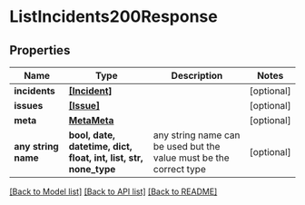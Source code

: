 # ListIncidents200Response


## Properties
Name | Type | Description | Notes
------------ | ------------- | ------------- | -------------
**incidents** | [**[Incident]**](Incident.md) |  | [optional] 
**issues** | [**[Issue]**](Issue.md) |  | [optional] 
**meta** | [**MetaMeta**](MetaMeta.md) |  | [optional] 
**any string name** | **bool, date, datetime, dict, float, int, list, str, none_type** | any string name can be used but the value must be the correct type | [optional]

[[Back to Model list]](../README.md#documentation-for-models) [[Back to API list]](../README.md#documentation-for-api-endpoints) [[Back to README]](../README.md)



